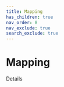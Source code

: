 ```yaml
---
title: Mapping
has_children: true
nav_order: 8
nav_exclude: true
search_exclude: true
---
```


# Mapping

Details 
